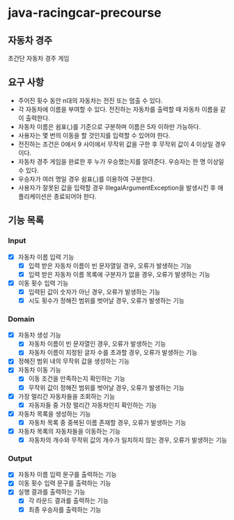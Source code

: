 # java-racingcar-precourse

## 자동차 경주
초간단 자동차 경주 게임

## 요구 사항
+ 주어진 횟수 동안 n대의 자동차는 전진 또는 멈출 수 있다.
+ 각 자동차에 이름을 부여할 수 있다. 전진하는 자동차를 출력할 때 자동차 이름을 같이 출력한다.
+ 자동차 이름은 쉼표(,)를 기준으로 구분하며 이름은 5자 이하만 가능하다.
+ 사용자는 몇 번의 이동을 할 것인지를 입력할 수 있어야 한다.
+ 전진하는 조건은 0에서 9 사이에서 무작위 값을 구한 후 무작위 값이 4 이상일 경우이다.
+ 자동차 경주 게임을 완료한 후 누가 우승했는지를 알려준다. 우승자는 한 명 이상일 수 있다.
+ 우승자가 여러 명일 경우 쉼표(,)를 이용하여 구분한다.
+ 사용자가 잘못된 값을 입력할 경우 IllegalArgumentException을 발생시킨 후 애플리케이션은 종료되어야 한다.

## 기능 목록

### Input
+ [x] 자동차 이름 입력 기능
  + [x] 입력 받은 자동차 이름이 빈 문자열일 경우, 오류가 발생하는 기능
  + [x] 입력 받은 자동차 이름 목록에 구분자가 없을 경우, 오류가 발생하는 기능
+ [x] 이동 횟수 입력 기능
  + [x] 입력된 값이 숫자가 아닌 경우, 오류가 발생하는 기능
  + [x] 시도 횟수가 정해진 범위를 벗어날 경우, 오류가 발생하는 기능

### Domain
+ [x] 자동차 생성 기능
  + [x] 자동차 이름이 빈 문자열인 경우, 오류가 발생하는 기능
  + [x] 자동차 이름이 지정된 글자 수를 초과할 경우, 오류가 발생하는 기능
+ [x] 정해진 범위 내의 무작위 값을 생성하는 기능
+ [x] 자동차 이동 기능
  + [x] 이동 조건을 만족하는지 확인하는 기능
  + [x] 무작위 값이 정해진 범위를 벗어날 경우, 오류가 발생하는 기능
+ [x] 가장 멀리간 자동차들을 조회하는 기능
  + [x] 자동자들 중 가장 멀리간 자동차인지 확인하는 기능
+ [x] 자동차 목록을 생성하는 기능
  + [x] 자동차 목록 중 중복된 이름 존재할 경우, 오류가 발생하는 기능
+ [x] 자동차 목록의 자동차들을 이동하는 기능
  + [x] 자동차의 개수와 무작위 값의 개수가 일치하지 않는 경우, 오류가 발생하는 기능

### Output
+ [x] 자동차 이름 입력 문구를 출력하는 기능
+ [x] 이동 횟수 입력 문구를 출력하는 기능
+ [x] 실행 결과를 출력하는 기능
  + [x] 각 라운드 결과를 출력하는 기능
  + [x] 최종 우승자를 출력하는 기능

